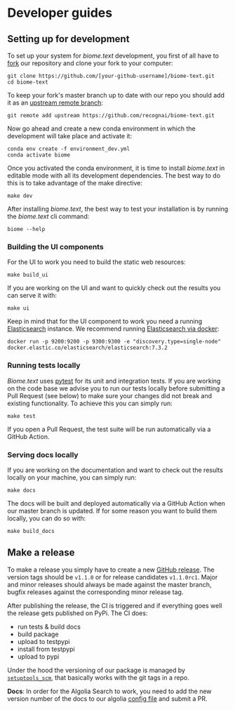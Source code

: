 # Developer guides

## Setting up for development
To set up your system for *biome.text* development, you first of all have to [fork](https://guides.github.com/activities/forking/)
our repository and clone your fork to your computer:

````shell script
git clone https://github.com/[your-github-username]/biome-text.git
cd biome-text
````

To keep your fork's master branch up to date with our repo you should add it as an [upstream remote branch](https://dev.to/louhayes3/git-add-an-upstream-to-a-forked-repo-1mik):

````shell script
git remote add upstream https://github.com/recognai/biome-text.git
````

Now go ahead and create a new conda environment in which the development will take place and activate it:

````shell script
conda env create -f environment_dev.yml
conda activate biome
````

Once you activated the conda environment, it is time to install *biome.text* in editable mode with all its development dependencies.
The best way to do this is to take advantage of the make directive:

````shell script
make dev
````

After installing *biome.text*, the best way to test your installation is by running the *biome.text* cli command:

```shell script
biome --help
```

### Building the UI components

For the UI to work you need to build the static web resources:

````shell script
make build_ui
````

If you are working on the UI and want to quickly check out the results you can serve it with:

```shell script
make ui
```

Keep in mind that for the UI component to work you need a running [Elasticsearch](https://www.elastic.co/guide/en/elasticsearch/reference/current/install-elasticsearch.html) instance.
We recommend running [Elasticsearch via docker](https://www.elastic.co/guide/en/elasticsearch/reference/7.7/docker.html#docker-cli-run-dev-mode):

````shell script
docker run -p 9200:9200 -p 9300:9300 -e "discovery.type=single-node" docker.elastic.co/elasticsearch/elasticsearch:7.3.2
````

### Running tests locally

*Biome.text* uses [pytest](https://docs.pytest.org/en/latest/) for its unit and integration tests.
If you are working on the code base we advise you to run our tests locally before submitting a Pull Request (see below) to make sure your changes did not break and existing functionality.
To achieve this you can simply run:

````shell script
make test
````

If you open a Pull Request, the test suite will be run automatically via a GitHub Action.

### Serving docs locally

If you are working on the documentation and want to check out the results locally on your machine, you can simply run:

````shell script
make docs
````

The docs will be built and deployed automatically via a GitHub Action when our master branch is updated.
If for some reason you want to build them locally, you can do so with:

````shell script
make build_docs
````

## Make a release

To make a release you simply have to create a new [GitHub release](https://docs.github.com/en/free-pro-team@latest/github/administering-a-repository/managing-releases-in-a-repository#creating-a-release).
The version tags should be `v1.1.0` or for release candidates `v1.1.0rc1`.
Major and minor releases should always be made against the master branch, bugfix releases against the corresponding minor release tag.

After publishing the release, the CI is triggered and if everything goes well the release gets published on PyPi.
The CI does:
- run tests & build docs
- build package
- upload to testpypi
- install from testpypi
- upload to pypi

Under the hood the versioning of our package is managed by [`setuptools_scm`](https://github.com/pypa/setuptools_scm),
that basically works with the git tags in a repo.

**Docs**: In order for the Algolia Search to work, you need to add the new version number of the docs to our
algolia [config file](https://github.com/algolia/docsearch-configs/blob/master/configs/recogn_biome-text.json) and submit a PR.
